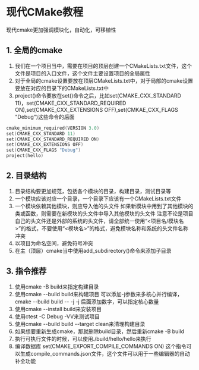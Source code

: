 ﻿# 现代CMake教程

现代cmake更加强调模块化，自动化，可移植性

## 1. 全局的cmake

1. 我们在一个项目当中，需要在项目的顶层创建一个CMakeLists.txt文件，这个文件是项目的入口文件，这个文件主要设置项目的全局属性
2. 对于全局的cmake设置要放在顶层CMakeLists.txt中，对于局部的cmake设置要放在对应的目录下的CMakeLists.txt中
3. project()命令要放在set()命令之后，比如set(CMAKE_CXX_STANDARD 11)，set(CMAKE_CXX_STANDARD_REQUIRED ON),set(CMAKE_CXX_EXTENSIONS OFF),set(CMKAE_CXX_FLAGS "Debug")这些命令的后面
```c
cmake_minimum_required(VERSION 3.0)
set(CMAKE_CXX_STANDARD 11)
set(CMAKE_CXX_STANDARD_REQUIRED ON)
set(CMAKE_CXX_EXTENSIONS OFF)
set(CMAKE_CXX_FLAGS "Debug")
project(hello)
```

## 2. 目录结构

1. 目录结构要更加规范，包括各个模块的目录，构建目录，测试目录等
2. 一个模块应该对应一个目录，一个目录下应该有一个CMakeLists.txt文件
3. 一个模块依赖其他模块，则应导入他的头文件
如果新模块中用到了其他模块的类或函数，则需要在新模块的头文件中导入其他模块的头文件
注意不论是项目自己的头文件还是外部的系统的头文件，请全部统一使用“<项目名/模块名>”的格式，不要使用“<模块名>”的格式，避免模块名称和系统的头文件名称冲突
4. 以项目为命名空间，避免符号冲突
5. 在主（顶层）cmake当中使用add_subdirectory()命令来添加子目录

## 3. 指令推荐

1. 使用cmake -B build来指定构建目录
2. 使用cmake --build build来构建项目
    可以添加-j参数来多核心并行编译，cmake --build build -- -j
    -j 后面添加数字，可以指定核心数量
3. 使用cmake --install build来安装项目
4. 使用ctest -C Debug -VV来测试项目
5. 使用cmake --build build --target clean来清理构建目录
6. 如果想要重新生成cmake，那就删除build目录，然后重新cmake -B build
7. 执行可执行文件的时候，可以使用./build/hello/hello来执行
8. 编译数据库 set(CMAKE_EXPORT_COMPILE_COMMANDS ON) 这个指令可以生成compile_commands.json文件，这个文件可以用于一些编辑器的自动补全功能
